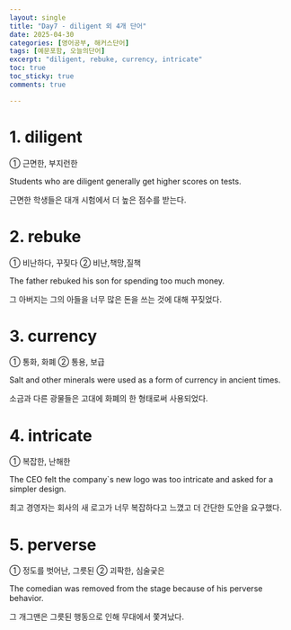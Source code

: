 ```yaml
---
layout: single
title: "Day7 - diligent 외 4개 단어"
date: 2025-04-30
categories: [영어공부, 해커스단어]
tags: [예문포함, 오늘의단어]
excerpt: "diligent, rebuke, currency, intricate"
toc: true
toc_sticky: true
comments: true

---
```


# 1. diligent
① 근면한, 부지런한

Students who are diligent generally get higher scores on tests.

근면한 학생들은 대개 시험에서 더 높은 점수를 받는다.

# 2. rebuke
① 비난하다, 꾸짖다 ② 비난,책망,질책

The father rebuked his son for spending too much money.

그 아버지는 그의 아들을 너무 많은 돈을 쓰는 것에 대해 꾸짖었다.

# 3. currency
① 통화, 화폐 ② 통용, 보급

Salt and other minerals were used as a form of currency in ancient times.

소금과 다른 광물들은 고대에 화폐의 한 형태로써 사용되었다.

# 4. intricate
① 복잡한, 난해한

The CEO felt the company`s new logo was too intricate and asked for a simpler design.

최고 경영자는 회사의 새 로고가 너무 복잡하다고 느꼈고 더 간단한 도안을 요구했다.

# 5. perverse
① 정도를 벗어난, 그릇된 ② 괴팍한, 심술궂은

The comedian was removed from the stage because of his perverse behavior.

그 개그맨은 그릇된 행동으로 인해 무대에서 쫓겨났다.